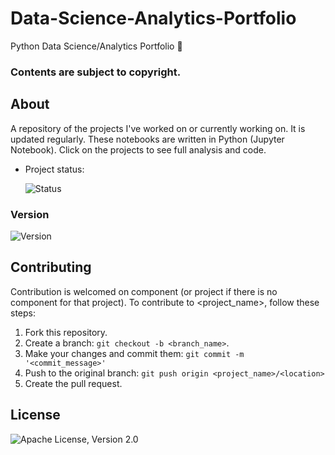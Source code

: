 # Data-Science-Analytics-Portfolio
Python Data Science/Analytics Portfolio :notebook_with_decorative_cover:

### Contents are subject to copyright.
    
## About  

A repository of the projects I've worked on or currently working on. It is updated regularly. These notebooks are written in Python (Jupyter Notebook). Click on the projects to see full analysis and code.
* Project status:
    
    ![Status](https://img.shields.io/badge/Status-Active-green) <Status>

### Version
![Version](https://img.shields.io/static/v1?message=Python_V3.7&style=flat&logo=python&color=blue&logoWidth=40&logoColor=yellow&label=%20)<Version>

## Contributing  <Reporting issues>
  <!--- If your README is long or you have some specific process or steps you want contributors to follow, consider creating a separate CONTRIBUTING.md file--->
Contribution is welcomed on component (or project if there is no component for that project).
To contribute to <project_name>, follow these steps:

1. Fork this repository.
2. Create a branch: `git checkout -b <branch_name>`.
3. Make your changes and commit them: `git commit -m '<commit_message>'`
4. Push to the original branch: `git push origin <project_name>/<location>`
5. Create the pull request.

## License
![Apache License, Version 2.0](https://img.shields.io/hexpm/l/plug?color=orange&label=License&style=flat-square)
